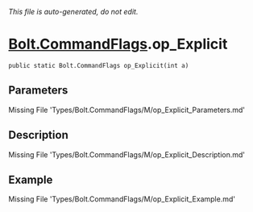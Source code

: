 *This file is auto-generated, do not edit.*

# [Bolt.CommandFlags](Types/Bolt.CommandFlags.md).op_Explicit
`public static Bolt.CommandFlags op_Explicit(int a)`
## Parameters
Missing File 'Types/Bolt.CommandFlags/M/op_Explicit_Parameters.md'
## Description
Missing File 'Types/Bolt.CommandFlags/M/op_Explicit_Description.md'
## Example
Missing File 'Types/Bolt.CommandFlags/M/op_Explicit_Example.md'
